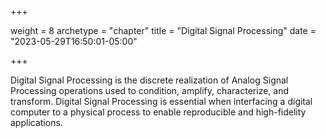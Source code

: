 +++

weight = 8
archetype = "chapter"
title = "Digital Signal Processing"
date = "2023-05-29T16:50:01-05:00"

+++

Digital Signal Processing is the discrete realization of Analog Signal Processing
operations used to condition, amplify, characterize, and transform. 
Digital Signal Processing is essential when interfacing a digital computer
to a physical process to enable reproducible and high-fidelity applications.
